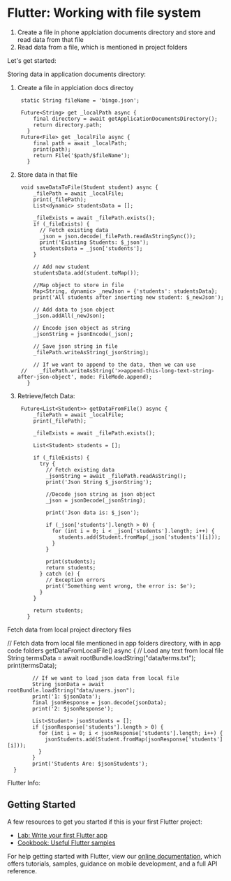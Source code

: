 # Flutter: Working with file system

1. Create a file in phone applciation documents directory and store and read data from that file
2. Read data from a file, which is mentioned in project folders

Let's get started:

Storing data in application documents directory: 
    
1. Create a file in applciation docs directoy
    
        static String fileName = 'bingo.json';
        
        Future<String> get _localPath async {
            final directory = await getApplicationDocumentsDirectory();
            return directory.path;
          }
        Future<File> get _localFile async {
            final path = await _localPath;
            print(path);
            return File('$path/$fileName');
          }

2. Store data in that file

        void saveDataToFile(Student student) async {
            _filePath = await _localFile;
            print(_filePath);
            List<dynamic> studentsData = [];
            
            _fileExists = await _filePath.exists();
            if (_fileExists) {
              // Fetch existing data
              _json = json.decode(_filePath.readAsStringSync());
              print('Existing Students: $_json');
              studentsData = _json['students'];
            }
        
            // Add new student
            studentsData.add(student.toMap());
        
            //Map object to store in file
            Map<String, dynamic> _newJson = {'students': studentsData};
            print('All students after inserting new student: $_newJson');
        
            // Add data to json object
            _json.addAll(_newJson);
        
            // Encode json object as string
            _jsonString = jsonEncode(_json);
        
            // Save json string in file
            _filePath.writeAsString(_jsonString);
        
            // If we want to append to the data, then we can use
        //    _filePath.writeAsString('>>append-this-long-text-string-after-json-object', mode: FileMode.append);
          }
  
3. Retrieve/fetch Data:
    
        Future<List<Student>> getDataFromFile() async {
            _filePath = await _localFile;
            print(_filePath);
        
            _fileExists = await _filePath.exists();
        
            List<Student> students = [];
        
            if (_fileExists) {
              try {
                // Fetch existing data
                _jsonString = await _filePath.readAsString();
                print('Json String $_jsonString');
        
                //Decode json string as json object
                _json = jsonDecode(_jsonString);
        
                print('Json data is: $_json');
        
                if (_json['students'].length > 0) {
                  for (int i = 0; i < _json['students'].length; i++) {
                    students.add(Student.fromMap(_json['students'][i]));
                  }
                }
        
                print(students);
                return students;
              } catch (e) {
                // Exception errors
                print('Something went wrong, the error is: $e');
              }
            }
        
            return students;
          }
  
Fetch data from local project directory files

// Fetch data from local file mentioned in app folders directory, with in app code folders
      getDataFromLocalFile() async {
            // Load any text from local file
            String termsData = await rootBundle.loadString("data/terms.txt");
            print(termsData);
        
            // If we want to load json data from local file
            String jsonData = await rootBundle.loadString("data/users.json");
            print('1: $jsonData');
            final jsonResponse = json.decode(jsonData);
            print('2: $jsonResponse');
        
            List<Student> jsonStudents = [];
            if (jsonResponse['students'].length > 0) {
              for (int i = 0; i < jsonResponse['students'].length; i++) {
                jsonStudents.add(Student.fromMap(jsonResponse['students'][i]));
              }
            }
            print('Students Are: $jsonStudents');
      }
        
        
Flutter Info:
## Getting Started

A few resources to get you started if this is your first Flutter project:

- [Lab: Write your first Flutter app](https://flutter.dev/docs/get-started/codelab)
- [Cookbook: Useful Flutter samples](https://flutter.dev/docs/cookbook)

For help getting started with Flutter, view our
[online documentation](https://flutter.dev/docs), which offers tutorials,
samples, guidance on mobile development, and a full API reference.

